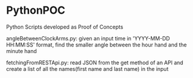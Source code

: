 # PythonPOC
Python Scripts developed as Proof of Concepts

angleBetweenClockArms.py:
  given an input time in 'YYYY-MM-DD HH:MM:SS' format, find the smaller angle between the hour hand and the minute hand
  
fetchingFromRESTApi.py:
  read JSON from the get method of an API and create a list of all the names(first name and last name) in the input
